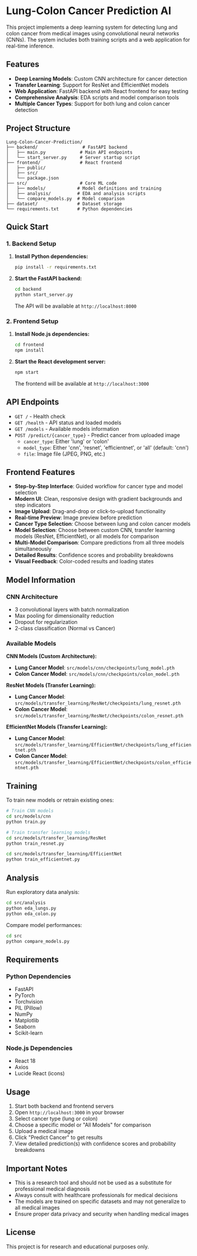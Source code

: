 # Lung-Colon Cancer Prediction AI

This project implements a deep learning system for detecting lung and colon cancer from medical images using convolutional neural networks (CNNs). The system includes both training scripts and a web application for real-time inference.

## Features

- **Deep Learning Models**: Custom CNN architecture for cancer detection
- **Transfer Learning**: Support for ResNet and EfficientNet models
- **Web Application**: FastAPI backend with React frontend for easy testing
- **Comprehensive Analysis**: EDA scripts and model comparison tools
- **Multiple Cancer Types**: Support for both lung and colon cancer detection

## Project Structure

```
Lung-Colon-Cancer-Prediction/
├── backend/                 # FastAPI backend
│   ├── main.py             # Main API endpoints
│   └── start_server.py     # Server startup script
├── frontend/               # React frontend
│   ├── public/
│   ├── src/
│   └── package.json
├── src/                    # Core ML code
│   ├── models/            # Model definitions and training
│   ├── analysis/          # EDA and analysis scripts
│   └── compare_models.py  # Model comparison
├── dataset/               # Dataset storage
└── requirements.txt       # Python dependencies
```

## Quick Start

### 1. Backend Setup

1. **Install Python dependencies:**

   ```bash
   pip install -r requirements.txt
   ```

2. **Start the FastAPI backend:**

   ```bash
   cd backend
   python start_server.py
   ```

   The API will be available at `http://localhost:8000`

### 2. Frontend Setup

1. **Install Node.js dependencies:**

   ```bash
   cd frontend
   npm install
   ```

2. **Start the React development server:**

   ```bash
   npm start
   ```

   The frontend will be available at `http://localhost:3000`

## API Endpoints

- `GET /` - Health check
- `GET /health` - API status and loaded models
- `GET /models` - Available models information
- `POST /predict/{cancer_type}` - Predict cancer from uploaded image
  - `cancer_type`: Either 'lung' or 'colon'
  - `model_type`: Either 'cnn', 'resnet', 'efficientnet', or 'all' (default: 'cnn')
  - `file`: Image file (JPEG, PNG, etc.)

## Frontend Features

- **Step-by-Step Interface**: Guided workflow for cancer type and model selection
- **Modern UI**: Clean, responsive design with gradient backgrounds and step indicators
- **Image Upload**: Drag-and-drop or click-to-upload functionality
- **Real-time Preview**: Image preview before prediction
- **Cancer Type Selection**: Choose between lung and colon cancer models
- **Model Selection**: Choose between custom CNN, transfer learning models (ResNet, EfficientNet), or all models for comparison
- **Multi-Model Comparison**: Compare predictions from all three models simultaneously
- **Detailed Results**: Confidence scores and probability breakdowns
- **Visual Feedback**: Color-coded results and loading states

## Model Information

### CNN Architecture

- 3 convolutional layers with batch normalization
- Max pooling for dimensionality reduction
- Dropout for regularization
- 2-class classification (Normal vs Cancer)

### Available Models

**CNN Models (Custom Architecture):**

- **Lung Cancer Model**: `src/models/cnn/checkpoints/lung_model.pth`
- **Colon Cancer Model**: `src/models/cnn/checkpoints/colon_model.pth`

**ResNet Models (Transfer Learning):**

- **Lung Cancer Model**: `src/models/transfer_learning/ResNet/checkpoints/lung_resnet.pth`
- **Colon Cancer Model**: `src/models/transfer_learning/ResNet/checkpoints/colon_resnet.pth`

**EfficientNet Models (Transfer Learning):**

- **Lung Cancer Model**: `src/models/transfer_learning/EfficientNet/checkpoints/lung_efficientnet.pth`
- **Colon Cancer Model**: `src/models/transfer_learning/EfficientNet/checkpoints/colon_efficientnet.pth`

## Training

To train new models or retrain existing ones:

```bash
# Train CNN models
cd src/models/cnn
python train.py

# Train transfer learning models
cd src/models/transfer_learning/ResNet
python train_resnet.py

cd src/models/transfer_learning/EfficientNet
python train_efficientnet.py
```

## Analysis

Run exploratory data analysis:

```bash
cd src/analysis
python eda_lungs.py
python eda_colon.py
```

Compare model performances:

```bash
cd src
python compare_models.py
```

## Requirements

### Python Dependencies

- FastAPI
- PyTorch
- Torchvision
- PIL (Pillow)
- NumPy
- Matplotlib
- Seaborn
- Scikit-learn

### Node.js Dependencies

- React 18
- Axios
- Lucide React (icons)

## Usage

1. Start both backend and frontend servers
2. Open `http://localhost:3000` in your browser
3. Select cancer type (lung or colon)
4. Choose a specific model or "All Models" for comparison
5. Upload a medical image
6. Click "Predict Cancer" to get results
7. View detailed prediction(s) with confidence scores and probability breakdowns

## Important Notes

- This is a research tool and should not be used as a substitute for professional medical diagnosis
- Always consult with healthcare professionals for medical decisions
- The models are trained on specific datasets and may not generalize to all medical images
- Ensure proper data privacy and security when handling medical images

## License

This project is for research and educational purposes only.
